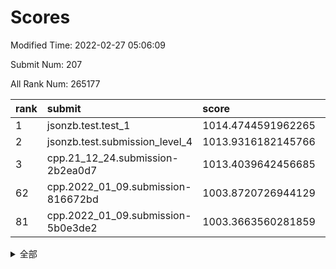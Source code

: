 # Scores

Modified Time: 2022-02-27 05:06:09

Submit Num: 207

All Rank Num: 265177

| rank |               submit               |       score        |       sigma        | pk_num |
| :--- | :--------------------------------- | :----------------- | :----------------- | :----- |
| 1    | jsonzb.test.test_1                 | 1014.4744591962265 | 0.8263273820543829 | 5128   |
| 2    | jsonzb.test.submission_level_4     | 1013.9316182145766 | 0.8294277109562718 | 5121   |
| 3    | cpp.21_12_24.submission-2b2ea0d7   | 1013.4039642456685 | 0.820013898230449  | 5127   |
| 62   | cpp.2022_01_09.submission-816672bd | 1003.8720726944129 | 0.720445494495844  | 5127   |
| 81   | cpp.2022_01_09.submission-5b0e3de2 | 1003.3663560281859 | 0.7213711489957116 | 5124   |


<details>
<summary>全部</summary>

| rank |                 submit                 |       score        |       sigma        | pk_num |
| :--- | :------------------------------------- | :----------------- | :----------------- | :----- |
| 1    | jsonzb.test.test_1                     | 1014.4744591962265 | 0.8263273820543829 | 5128   |
| 2    | jsonzb.test.submission_level_4         | 1013.9316182145766 | 0.8294277109562718 | 5121   |
| 3    | cpp.21_12_24.submission-2b2ea0d7       | 1013.4039642456685 | 0.820013898230449  | 5127   |
| 4    | gobigger.level_3.submission_level_3_4  | 1011.8067982489766 | 0.7827877527817694 | 5124   |
| 5    | gobigger.level_3.submission_level_3_44 | 1011.554140489776  | 0.7666359299053321 | 5121   |
| 6    | gobigger.level_3.submission_level_3_17 | 1011.2503130071693 | 0.7806638036977628 | 5126   |
| 7    | gobigger.level_3.submission_level_3_19 | 1011.1930575785036 | 0.7611875318229412 | 5124   |
| 8    | gobigger.level_3.submission_level_3_15 | 1011.1279619696824 | 0.7744281537207914 | 5122   |
| 9    | gobigger.level_3.submission_level_3_38 | 1010.9582715990099 | 0.7602568948682502 | 5127   |
| 10   | gobigger.level_3.submission_level_3_33 | 1010.8318402335055 | 0.7647759874484901 | 5125   |
| 11   | gobigger.level_3.submission_level_3_29 | 1010.8062665499308 | 0.7582836790739681 | 5122   |
| 12   | gobigger.level_3.submission_level_3_46 | 1010.6410068155028 | 0.777095099652785  | 5121   |
| 13   | gobigger.level_3.submission_level_3_35 | 1010.6086505918961 | 0.771847634706143  | 5122   |
| 14   | gobigger.level_3.submission_level_3_8  | 1010.537203323007  | 0.7980920205777327 | 5120   |
| 15   | gobigger.level_3.submission_level_3_28 | 1010.5318732940852 | 0.7755736217587205 | 5128   |
| 16   | gobigger.level_3.submission_level_3_9  | 1010.4485031267521 | 0.7459036634055122 | 5130   |
| 17   | gobigger.level_3.submission_level_3_34 | 1010.428846682772  | 0.7751475611345557 | 5123   |
| 18   | gobigger.level_3.submission_level_3_39 | 1010.3233273465738 | 0.7869396209234523 | 5132   |
| 19   | gobigger.level_3.submission_level_3_26 | 1010.3060481880058 | 0.7549751369908937 | 5125   |
| 20   | gobigger.level_3.submission_level_3_27 | 1010.1943091781617 | 0.7794832484078071 | 5120   |
| 21   | gobigger.level_3.submission_level_3_2  | 1010.18052999415   | 0.7601230006421646 | 5127   |
| 22   | gobigger.level_3.submission_level_3_22 | 1010.1716137905033 | 0.7725103414767402 | 5124   |
| 23   | gobigger.level_3.submission_level_3_25 | 1010.0495402038589 | 0.7493282055597538 | 5122   |
| 24   | gobigger.level_3.submission_level_3_5  | 1010.0285705459611 | 0.7593890250834454 | 5116   |
| 25   | gobigger.level_3.submission_level_3_21 | 1010.0091941784286 | 0.7468465225731833 | 5122   |
| 26   | gobigger.level_3.submission_level_3_42 | 1010.0016199152436 | 0.7514219821917015 | 5120   |
| 27   | gobigger.level_3.submission_level_3_3  | 1009.9744898049071 | 0.7520342083017512 | 5123   |
| 28   | gobigger.level_3.submission_level_3_18 | 1009.9333233554087 | 0.7424314491535655 | 5125   |
| 29   | gobigger.level_3.submission_level_3_37 | 1009.8437980568302 | 0.7390496763701797 | 5127   |
| 30   | gobigger.level_3.submission_level_3_40 | 1009.7975390578762 | 0.7551263816780005 | 5123   |
| 31   | gobigger.level_3.submission_level_3_41 | 1009.7949342082118 | 0.750661708132599  | 5122   |
| 32   | gobigger.level_3.submission_level_3_10 | 1009.6930058256206 | 0.7645815960378903 | 5122   |
| 33   | gobigger.level_3.submission_level_3_43 | 1009.6329188075838 | 0.7488681128955899 | 5123   |
| 34   | gobigger.level_3.submission_level_3_0  | 1009.6147249736845 | 0.7373564982238717 | 5120   |
| 35   | gobigger.level_3.submission_level_3_14 | 1009.5903762735313 | 0.7418617632695378 | 5126   |
| 36   | gobigger.level_3.submission_level_3_1  | 1009.5519420011566 | 0.7504125051694664 | 5123   |
| 37   | gobigger.level_3.submission_level_3_47 | 1009.5324075427517 | 0.7392464732142365 | 5133   |
| 38   | gobigger.level_3.submission_level_3_7  | 1009.5007819691238 | 0.7430609204913419 | 5122   |
| 39   | gobigger.level_3.submission_level_3_20 | 1009.4480846796326 | 0.7567849493091557 | 5130   |
| 40   | gobigger.level_3.submission_level_3_45 | 1009.4288541303226 | 0.7701582176134215 | 5127   |
| 41   | gobigger.level_3.submission_level_3_6  | 1009.4171199588202 | 0.7563795759458449 | 5125   |
| 42   | gobigger.level_3.submission_level_3_24 | 1009.342955891583  | 0.7370716383900977 | 5123   |
| 43   | gobigger.level_3.submission_level_3_12 | 1009.2496290703027 | 0.7666857797583687 | 5127   |
| 44   | gobigger.level_3.submission_level_3_32 | 1009.1641794502727 | 0.7543333610389341 | 5128   |
| 45   | gobigger.level_3.submission_level_3_30 | 1009.0630130988645 | 0.7201194620276306 | 5121   |
| 46   | gobigger.level_3.submission_level_3_23 | 1009.0574029204289 | 0.7471376234381277 | 5125   |
| 47   | gobigger.level_3.submission_level_3_48 | 1008.875261904036  | 0.7292101649798578 | 5128   |
| 48   | gobigger.level_3.submission_level_3_31 | 1008.8165799405134 | 0.7355520559666495 | 5127   |
| 49   | gobigger.level_3.submission_level_3_36 | 1008.509609650566  | 0.7491781403774451 | 5126   |
| 50   | gobigger.level_3.submission_level_3_11 | 1008.4811706426316 | 0.7467650894608351 | 5126   |
| 51   | gobigger.level_3.submission_level_3_16 | 1008.4317317963292 | 0.7469410140111936 | 5118   |
| 52   | gobigger.level_3.submission_level_3_13 | 1008.2275464718093 | 0.7518184435842599 | 5126   |
| 53   | gobigger.level_3.submission_level_3_49 | 1008.0374314882708 | 0.7404500198263492 | 5127   |
| 54   | gobigger.level_1.submission_level_1_42 | 1005.2473881643574 | 0.7220185912183901 | 5123   |
| 55   | gobigger.level_1.submission_level_1_5  | 1005.0144588842994 | 0.7195196188761489 | 5119   |
| 56   | gobigger.level_1.submission_level_1_29 | 1004.752607449219  | 0.7206625026994544 | 5124   |
| 57   | gobigger.level_1.submission_level_1_1  | 1004.0156561008025 | 0.7098858137559073 | 5116   |
| 58   | gobigger.level_1.submission_level_1_16 | 1003.9946363965486 | 0.7176450017019496 | 5124   |
| 59   | gobigger.level_1.submission_level_1_21 | 1003.9045440613103 | 0.7210623304864853 | 5119   |
| 60   | gobigger.level_1.submission_level_1_19 | 1003.8989719991123 | 0.71323797057244   | 5123   |
| 61   | gobigger.level_1.submission_level_1_48 | 1003.8743900461777 | 0.7251235240181768 | 5119   |
| 62   | cpp.2022_01_09.submission-816672bd     | 1003.8720726944129 | 0.720445494495844  | 5127   |
| 63   | gobigger.level_1.submission_level_1_22 | 1003.8454203469972 | 0.7133852277292229 | 5124   |
| 64   | gobigger.level_1.submission_level_1_6  | 1003.831647950451  | 0.717867500353881  | 5123   |
| 65   | gobigger.level_1.submission_level_1_13 | 1003.8260779227326 | 0.7185778946786595 | 5122   |
| 66   | gobigger.level_1.submission_level_1_23 | 1003.8018613940309 | 0.7204201892717627 | 5126   |
| 67   | gobigger.level_1.submission_level_1_18 | 1003.7886284490972 | 0.7075077355408539 | 5126   |
| 68   | gobigger.level_1.submission_level_1_26 | 1003.7770896712763 | 0.7222966901806696 | 5123   |
| 69   | gobigger.level_1.submission_level_1_34 | 1003.7719974942866 | 0.7147647298226779 | 5128   |
| 70   | gobigger.level_1.submission_level_1_47 | 1003.7607009983084 | 0.7107992075319692 | 5121   |
| 71   | gobigger.level_1.submission_level_1_24 | 1003.7069824473022 | 0.7136539043396254 | 5125   |
| 72   | gobigger.level_1.submission_level_1_12 | 1003.7054835458893 | 0.7134248888660655 | 5125   |
| 73   | gobigger.level_1.submission_level_1_32 | 1003.6472069312399 | 0.7273496838771845 | 5128   |
| 74   | gobigger.level_1.submission_level_1_38 | 1003.6088980735278 | 0.714993038387389  | 5125   |
| 75   | gobigger.level_1.submission_level_1_14 | 1003.5331938315553 | 0.7129556568191115 | 5124   |
| 76   | gobigger.level_1.submission_level_1_2  | 1003.5319370803093 | 0.716809855409224  | 5127   |
| 77   | gobigger.level_1.submission_level_1_7  | 1003.485362157758  | 0.7027277184425956 | 5122   |
| 78   | gobigger.level_1.submission_level_1_40 | 1003.476872724376  | 0.7116122461825324 | 5124   |
| 79   | gobigger.level_1.submission_level_1_15 | 1003.4609526371542 | 0.7181309862490641 | 5123   |
| 80   | gobigger.level_1.submission_level_1_46 | 1003.4006994387698 | 0.7168853787613485 | 5119   |
| 81   | cpp.2022_01_09.submission-5b0e3de2     | 1003.3663560281859 | 0.7213711489957116 | 5124   |
| 82   | gobigger.level_1.submission_level_1_36 | 1003.36375800411   | 0.7082184537802296 | 5120   |
| 83   | gobigger.level_1.submission_level_1_30 | 1003.2501063834812 | 0.7025968529684087 | 5122   |
| 84   | gobigger.level_1.submission_level_1_4  | 1003.2413587612936 | 0.7265861099105575 | 5124   |
| 85   | gobigger.level_1.submission_level_1_31 | 1003.163250008204  | 0.7262958939003424 | 5124   |
| 86   | gobigger.level_1.submission_level_1_37 | 1003.1547256611819 | 0.7090530017251898 | 5131   |
| 87   | gobigger.level_1.submission_level_1_10 | 1003.1193444479408 | 0.7226033030590862 | 5127   |
| 88   | gobigger.level_1.submission_level_1_0  | 1003.11403995894   | 0.7324245250426925 | 5125   |
| 89   | gobigger.level_1.submission_level_1_41 | 1003.0440897738554 | 0.7228544766964269 | 5118   |
| 90   | gobigger.level_1.submission_level_1_44 | 1003.0150166816726 | 0.7152474009242712 | 5129   |
| 91   | gobigger.level_1.submission_level_1_35 | 1003.0006615125001 | 0.711054065777902  | 5126   |
| 92   | gobigger.level_1.submission_level_1_11 | 1002.8222550718998 | 0.7045109883801545 | 5125   |
| 93   | gobigger.level_1.submission_level_1_25 | 1002.8127823487634 | 0.721179836399131  | 5126   |
| 94   | gobigger.level_1.submission_level_1_20 | 1002.8090876626769 | 0.7179911952699238 | 5121   |
| 95   | gobigger.level_1.submission_level_1_28 | 1002.7922329060178 | 0.7194305180705433 | 5122   |
| 96   | gobigger.level_1.submission_level_1_43 | 1002.7108986097086 | 0.7244591426133454 | 5127   |
| 97   | gobigger.level_1.submission_level_1_49 | 1002.6860308726779 | 0.7181670907247449 | 5125   |
| 98   | gobigger.level_1.submission_level_1_17 | 1002.6722326378444 | 0.7200740978232409 | 5123   |
| 99   | gobigger.level_1.submission_level_1_9  | 1002.6192453258819 | 0.7090956810281281 | 5122   |
| 100  | gobigger.level_1.submission_level_1_39 | 1002.5942575668558 | 0.7025641375315653 | 5125   |
| 101  | gobigger.level_1.submission_level_1_8  | 1002.5772375014957 | 0.7149741799236795 | 5121   |
| 102  | gobigger.level_1.submission_level_1_3  | 1002.2630611543135 | 0.7087479533281857 | 5127   |
| 103  | gobigger.level_1.submission_level_1_27 | 1002.1466608402252 | 0.7054465065344799 | 5129   |
| 104  | gobigger.level_1.submission_level_1_45 | 1002.1371429636113 | 0.7098983624205648 | 5129   |
| 105  | gobigger.level_1.submission_level_1_33 | 1002.0752391722472 | 0.7114301054039526 | 5123   |
| 106  | gobigger.random.submission_random_1    | 997.2407421981139  | 0.7148535889822965 | 5124   |
| 107  | gobigger.random.submission_random_28   | 997.1089621855541  | 0.7120688243955533 | 5125   |
| 108  | gobigger.random.submission_random_15   | 997.0844721705109  | 0.7015275380935968 | 5125   |
| 109  | gobigger.random.submission_random_22   | 996.9574126460867  | 0.7028368717061594 | 5124   |
| 110  | gobigger.random.submission_random_47   | 996.956974159848   | 0.7062567554108692 | 5125   |
| 111  | gobigger.random.submission_random_10   | 996.9129610139344  | 0.7188717497930335 | 5122   |
| 112  | gobigger.random.submission_random_27   | 996.8926972757696  | 0.6983218482339548 | 5121   |
| 113  | gobigger.random.submission_random_35   | 996.82080041674    | 0.7106174461573511 | 5127   |
| 114  | gobigger.random.submission_random_20   | 996.7763061844848  | 0.7142864097453905 | 5124   |
| 115  | gobigger.random.submission_random_38   | 996.6258122633126  | 0.6995353243381467 | 5130   |
| 116  | gobigger.random.submission_random_23   | 996.3927360646392  | 0.7169530820705334 | 5123   |
| 117  | gobigger.random.submission_random_32   | 996.3431160480411  | 0.7093534914173384 | 5131   |
| 118  | gobigger.random.submission_random_17   | 996.2981770930104  | 0.7038718926947582 | 5118   |
| 119  | gobigger.random.submission_random_45   | 996.2718056003425  | 0.7086240182664842 | 5126   |
| 120  | gobigger.random.submission_random_4    | 996.2555370198828  | 0.7114845795314965 | 5121   |
| 121  | gobigger.random.submission_random_26   | 996.2284025322252  | 0.7059044620791916 | 5117   |
| 122  | gobigger.random.submission_random_48   | 996.2203585753756  | 0.7006162115078479 | 5128   |
| 123  | gobigger.random.submission_random_19   | 996.1506057414543  | 0.7161410434514875 | 5121   |
| 124  | gobigger.random.submission_random_21   | 996.0582929710683  | 0.7037832575960403 | 5120   |
| 125  | gobigger.random.submission_random_36   | 996.0432499941178  | 0.71708275105848   | 5121   |
| 126  | gobigger.random.submission_random_41   | 996.0215325601386  | 0.7111255189566132 | 5124   |
| 127  | gobigger.random.submission_random_13   | 996.0185639979461  | 0.7165412543026751 | 5125   |
| 128  | gobigger.random.submission_random_5    | 996.0059513824492  | 0.7282805611064281 | 5126   |
| 129  | gobigger.random.submission_random_33   | 995.9811589750162  | 0.711339587215842  | 5126   |
| 130  | gobigger.random.submission_random_18   | 995.8580383489635  | 0.7042803937498839 | 5128   |
| 131  | gobigger.random.submission_random_37   | 995.8377291501894  | 0.7104484337403453 | 5126   |
| 132  | gobigger.random.submission_random_2    | 995.821935951977   | 0.7193943398266441 | 5125   |
| 133  | gobigger.random.submission_random_49   | 995.8053715371168  | 0.7059061326680852 | 5121   |
| 134  | gobigger.random.submission_random_40   | 995.6757963866046  | 0.7241227568246159 | 5125   |
| 135  | gobigger.random.submission_random_44   | 995.6515412982607  | 0.7158085273919194 | 5122   |
| 136  | gobigger.random.submission_random_42   | 995.6188666607302  | 0.70835480476874   | 5126   |
| 137  | gobigger.random.submission_random_6    | 995.5757247218696  | 0.7150465747536466 | 5132   |
| 138  | gobigger.random.submission_random_34   | 995.5625525886071  | 0.6976971144442936 | 5127   |
| 139  | gobigger.random.submission_random_0    | 995.5394869125711  | 0.7177478152496265 | 5125   |
| 140  | gobigger.random.submission_random_12   | 995.4463240219836  | 0.7062468981814385 | 5123   |
| 141  | gobigger.random.submission_random_14   | 995.4231226701071  | 0.7011492466740148 | 5123   |
| 142  | gobigger.random.submission_random_43   | 995.3246966898733  | 0.7304257780940347 | 5118   |
| 143  | gobigger.random.submission_random_7    | 995.3192890481321  | 0.7131560650763477 | 5124   |
| 144  | gobigger.random.submission_random_9    | 995.2443114278741  | 0.7037023423105128 | 5127   |
| 145  | gobigger.random.submission_random_3    | 995.2295621015612  | 0.7061833916866097 | 5125   |
| 146  | gobigger.random.submission_random_24   | 995.2031011658274  | 0.7153968150712068 | 5125   |
| 147  | gobigger.random.submission_random_11   | 995.1934096768189  | 0.7089301911941487 | 5125   |
| 148  | gobigger.random.submission_random_46   | 995.0972642242405  | 0.7209061822747992 | 5130   |
| 149  | gobigger.random.submission_random_25   | 995.0449481845781  | 0.716267273959305  | 5124   |
| 150  | gobigger.random.submission_random_30   | 994.9649812002037  | 0.7091057621278161 | 5127   |
| 151  | gobigger.random.submission_random_31   | 994.8754086720337  | 0.7000402910794543 | 5122   |
| 152  | gobigger.random.submission_random_29   | 994.6337544278781  | 0.739351468216908  | 5123   |
| 153  | gobigger.random.submission_random_16   | 994.632995365116   | 0.7143445568741364 | 5122   |
| 154  | gobigger.level_2.submission_level_2_30 | 994.508982010835   | 0.7229304379705094 | 5124   |
| 155  | gobigger.random.submission_random_39   | 994.3535200208797  | 0.7142704427953384 | 5122   |
| 156  | gobigger.random.submission_random_8    | 994.3013431081627  | 0.725436150418156  | 5120   |
| 157  | gobigger.level_2.submission_level_2_19 | 994.2517661194832  | 0.7349264814729078 | 5124   |
| 158  | gobigger.level_2.submission_level_2_39 | 994.1238744513792  | 0.7350104272085144 | 5125   |
| 159  | gobigger.level_2.submission_level_2_4  | 993.9965316330752  | 0.7320758313263817 | 5123   |
| 160  | gobigger.level_2.submission_level_2_1  | 993.7695894773848  | 0.7266873697943478 | 5125   |
| 161  | gobigger.level_2.submission_level_2_42 | 993.7469930527928  | 0.7249338310350092 | 5123   |
| 162  | gobigger.level_2.submission_level_2_45 | 993.2684950287813  | 0.7436931788627194 | 5120   |
| 163  | gobigger.level_2.submission_level_2_41 | 993.1325814480671  | 0.732686544128813  | 5121   |
| 164  | gobigger.level_2.submission_level_2_12 | 993.0810762538578  | 0.7550677920485989 | 5124   |
| 165  | gobigger.level_2.submission_level_2_13 | 993.0590562100648  | 0.7323148933667312 | 5128   |
| 166  | gobigger.level_2.submission_level_2_10 | 993.0138293399433  | 0.7368354479687982 | 5118   |
| 167  | gobigger.level_2.submission_level_2_7  | 992.8805933664663  | 0.7434543872750342 | 5127   |
| 168  | gobigger.level_2.submission_level_2_28 | 992.7845150900654  | 0.7373960408662217 | 5124   |
| 169  | gobigger.level_2.submission_level_2_20 | 992.761639872299   | 0.7308416151018146 | 5127   |
| 170  | gobigger.level_2.submission_level_2_46 | 992.7011726043316  | 0.7394438471522954 | 5130   |
| 171  | gobigger.level_2.submission_level_2_37 | 992.6577097312002  | 0.7497664856893304 | 5126   |
| 172  | gobigger.level_2.submission_level_2_26 | 992.5937379500594  | 0.7537842750768556 | 5128   |
| 173  | gobigger.level_2.submission_level_2_15 | 992.5689968520925  | 0.7377129265472601 | 5124   |
| 174  | gobigger.level_2.submission_level_2_8  | 992.4935076773825  | 0.7363341548598136 | 5125   |
| 175  | gobigger.level_2.submission_level_2_44 | 992.3277334058118  | 0.7183728887536349 | 5124   |
| 176  | gobigger.level_2.submission_level_2_0  | 992.2995892279664  | 0.7331309071851861 | 5129   |
| 177  | gobigger.level_2.submission_level_2_3  | 992.2940417249637  | 0.7429871667585056 | 5122   |
| 178  | gobigger.level_2.submission_level_2_40 | 992.2673696875801  | 0.7225930918383309 | 5132   |
| 179  | gobigger.level_2.submission_level_2_23 | 992.1991822795334  | 0.7386758730723069 | 5119   |
| 180  | gobigger.level_2.submission_level_2_48 | 992.1221748035489  | 0.7581380447632944 | 5124   |
| 181  | gobigger.level_2.submission_level_2_24 | 992.08914718526    | 0.7199199945324257 | 5121   |
| 182  | gobigger.level_2.submission_level_2_2  | 992.0299934939003  | 0.75207477277621   | 5127   |
| 183  | gobigger.level_2.submission_level_2_14 | 991.9518554557826  | 0.7467507799003655 | 5127   |
| 184  | gobigger.level_2.submission_level_2_35 | 991.9349523206461  | 0.7457845245937452 | 5121   |
| 185  | gobigger.level_2.submission_level_2_38 | 991.900122177192   | 0.7411584861957274 | 5128   |
| 186  | gobigger.level_2.submission_level_2_43 | 991.862416742833   | 0.7463215521996593 | 5124   |
| 187  | gobigger.level_2.submission_level_2_21 | 991.8524330202517  | 0.7443985813594809 | 5125   |
| 188  | gobigger.level_2.submission_level_2_9  | 991.8091678852985  | 0.7620862884426997 | 5118   |
| 189  | gobigger.level_2.submission_level_2_17 | 991.7472476150798  | 0.7467044901256796 | 5127   |
| 190  | gobigger.level_2.submission_level_2_16 | 991.7234005258179  | 0.7516641619684895 | 5126   |
| 191  | gobigger.level_2.submission_level_2_18 | 991.6930514413559  | 0.7541656057276146 | 5120   |
| 192  | gobigger.level_2.submission_level_2_32 | 991.6861671521688  | 0.7607333058975111 | 5124   |
| 193  | gobigger.level_2.submission_level_2_25 | 991.5277576449924  | 0.7309227915860547 | 5126   |
| 194  | gobigger.level_2.submission_level_2_29 | 991.5079719281612  | 0.7513689634241579 | 5124   |
| 195  | gobigger.level_2.submission_level_2_5  | 991.3917331743246  | 0.7516998699499394 | 5128   |
| 196  | gobigger.level_2.submission_level_2_34 | 991.3599895052376  | 0.7375214521931607 | 5123   |
| 197  | gobigger.level_2.submission_level_2_6  | 991.3170961314886  | 0.7639738533673507 | 5124   |
| 198  | gobigger.level_2.submission_level_2_31 | 991.260075887585   | 0.7380627774214628 | 5124   |
| 199  | gobigger.level_2.submission_level_2_27 | 991.0264242088857  | 0.7579326628939916 | 5123   |
| 200  | gobigger.level_2.submission_level_2_47 | 991.0114091626773  | 0.7499034794086122 | 5120   |
| 201  | gobigger.level_2.submission_level_2_36 | 990.9845431321719  | 0.7643014237878087 | 5126   |
| 202  | gobigger.level_2.submission_level_2_49 | 990.5517509414123  | 0.7421359121578539 | 5122   |
| 203  | gobigger.level_2.submission_level_2_33 | 990.306709428674   | 0.7687122348260028 | 5126   |
| 204  | gobigger.level_2.submission_level_2_11 | 990.2614162039293  | 0.7384813389109436 | 5118   |
| 205  | gobigger.level_2.submission_level_2_22 | 990.2399310516868  | 0.7532504009183494 | 5122   |
| 206  | gobigger.none.submission_none_0        | 978.6136790587797  | 1.288904455235305  | 5124   |
| 207  | gobigger.none.submission_none_1        | 976.3333765058187  | 1.46014598216648   | 5130   |

</details>